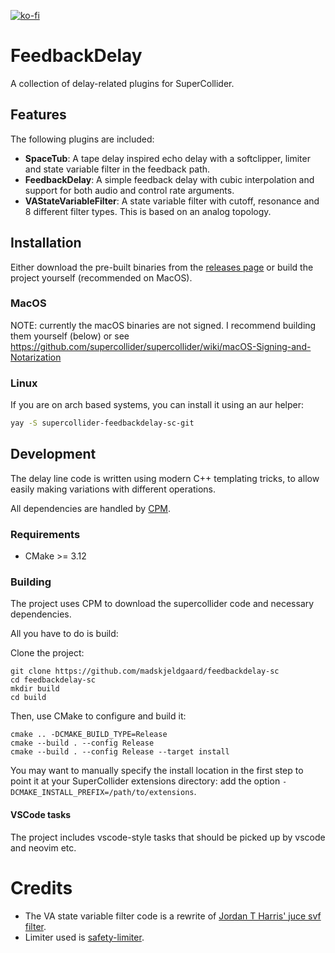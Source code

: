 [![ko-fi](https://ko-fi.com/img/githubbutton_sm.svg)](https://ko-fi.com/X8X6RXV10)

# FeedbackDelay

A collection of delay-related plugins for SuperCollider.

## Features

The following plugins are included:
- **SpaceTub**: A tape delay inspired echo delay with a softclipper, limiter and state variable filter in the feedback path.
- **FeedbackDelay**: A simple feedback delay with cubic interpolation and support for both audio and control rate arguments.
- **VAStateVariableFilter**: A state variable filter with cutoff, resonance and 8 different filter types. This is based on an analog topology.

## Installation

Either download the pre-built binaries from the [releases page](https://github.com/madskjeldgaard/feedbackdelay-sc/releases) or build the project yourself (recommended on MacOS).

### MacOS

NOTE: currently the macOS binaries are not signed. I recommend building them yourself (below) or see https://github.com/supercollider/supercollider/wiki/macOS-Signing-and-Notarization

### Linux

If you are on arch based systems, you can install it using an aur helper:

```sh
yay -S supercollider-feedbackdelay-sc-git
```

## Development

The delay line code is written using modern C++ templating tricks, to allow easily making variations with different operations.

All dependencies are handled by [CPM](https://github.com/cpm-cmake/CPM.cmake).

### Requirements

- CMake >= 3.12

### Building

The project uses CPM to download the supercollider code and necessary dependencies. 

All you have to do is build:

Clone the project:

    git clone https://github.com/madskjeldgaard/feedbackdelay-sc
    cd feedbackdelay-sc
    mkdir build
    cd build

Then, use CMake to configure and build it:

    cmake .. -DCMAKE_BUILD_TYPE=Release
    cmake --build . --config Release
    cmake --build . --config Release --target install

You may want to manually specify the install location in the first step to point it at your
SuperCollider extensions directory: add the option `-DCMAKE_INSTALL_PREFIX=/path/to/extensions`.

#### VSCode tasks

The project includes vscode-style tasks that should be picked up by vscode and neovim etc.

# Credits

- The VA state variable filter code is a rewrite of [Jordan T Harris' juce svf filter](https://github.com/JordanTHarris/VAStateVariableFilter).
- Limiter used is [safety-limiter](https://github.com/nhthn/safety-limiter).
